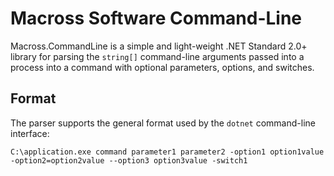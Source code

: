# Macross Software Command-Line

Macross.CommandLine is a simple and light-weight .NET Standard 2.0+ library for
parsing the `string[]` command-line arguments passed into a process into a
command with optional parameters, options, and switches.

## Format

The parser supports the general format used by the `dotnet` command-line
interface:

`C:\application.exe command parameter1 parameter2 -option1 option1value
-option2=option2value --option3 option3value -switch1`